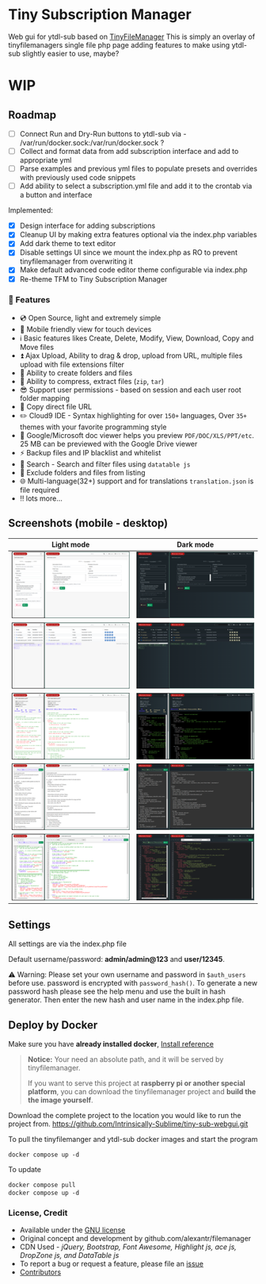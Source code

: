 # Tiny Subscription Manager
Web gui for ytdl-sub based on [TinyFileManager](https://tinyfilemanager.github.io)
This is simply an overlay of tinyfilemanagers single file php page adding features to make using ytdl-sub slightly easier to use, maybe?

# **WIP**
## Roadmap
- [ ] Connect Run and Dry-Run buttons to ytdl-sub via - /var/run/docker.sock:/var/run/docker.sock ?
- [ ] Collect and format data from add subscription interface and add to appropriate yml
- [ ] Parse examples and previous yml files to populate presets and overrides with previously used code snippets
- [ ] Add ability to select a subscription.yml file and add it to the crontab via a button and interface

Implemented:
- [x] Design interface for adding subscriptions
- [x] Cleanup UI by making extra features optional via the index.php variables
- [x] Add dark theme to text editor
- [x] Disable settings UI since we mount the index.php as RO to prevent tinyfilemanager from overwriting it
- [x] Make default advanced code editor theme configurable via index.php
- [x] Re-theme TFM to Tiny Subscription Manager

### :loudspeaker: Features

- :cd: Open Source, light and extremely simple
- :iphone: Mobile friendly view for touch devices
- :information_source: Basic features likes Create, Delete, Modify, View, Download, Copy and Move files
- :arrow_double_up: Ajax Upload, Ability to drag & drop, upload from URL, multiple files upload with file extensions filter
- :file_folder: Ability to create folders and files
- :gift: Ability to compress, extract files (`zip`, `tar`)
- :sunglasses: Support user permissions - based on session and each user root folder mapping
- :floppy_disk: Copy direct file URL
- :pencil2: Cloud9 IDE - Syntax highlighting for over `150+` languages, Over `35+` themes with your favorite programming style
- :page_facing_up: Google/Microsoft doc viewer helps you preview `PDF/DOC/XLS/PPT/etc`. 25 MB can be previewed with the Google Drive viewer
- :zap: Backup files and IP blacklist and whitelist
- :mag_right: Search - Search and filter files using `datatable js`
- :file_folder: Exclude folders and files from listing
- :globe_with_meridians: Multi-language(32+) support and for translations `translation.json` is file required
- :bangbang: lots more...

## Screenshots (mobile - desktop)
Light mode | Dark mode|
--- | ---
![](screenshots/add_sub_light.png) | ![](screenshots/add_sub_dark.png)
![](screenshots/file_browser_light.png) | ![](screenshots/file_browser_dark.png)
![](screenshots/file_viewer_light.png) | ![](screenshots/file_viewer_dark.png)
![](screenshots/basic_file_editor_light.png) | ![](screenshots/basic_file_editor_dark.png)
![](screenshots/ace_file_editor_light.png) | ![](screenshots/ace_file_editor_dark.png)

## Settings
All settings are via the index.php file 

Default username/password: **admin/admin@123** and **user/12345**.

:warning: Warning: Please set your own username and password in `$auth_users` before use. password is encrypted with <code>password_hash()</code>. To generate a new password hash please see the help menu and use the built in hash generator. Then enter the new hash and user name in the index.php file.

## Deploy by Docker

Make sure you have **already installed docker**, [Install reference](https://docs.docker.com/engine/install/)

> **Notice:** Your need an absolute path, and it will be served by tinyfilemanager.
> 
> If you want to serve this project at **raspberry pi or another special platform**, you can download the tinyfilemanager project and **build the the image yourself**.

Download the complete project to the location you would like to run the project from.
https://github.com/Intrinsically-Sublime/tiny-sub-webgui.git

To pull the tinyfilemanger and ytdl-sub docker images and start the program
```
docker compose up -d
```
To update
```
docker compose pull
docker compose up -d
```

### <a name=license></a>License, Credit

- Available under the [GNU license](https://github.com/prasathmani/tinyfilemanager/blob/master/LICENSE)
- Original concept and development by github.com/alexantr/filemanager
- CDN Used - _jQuery, Bootstrap, Font Awesome, Highlight js, ace js, DropZone js, and DataTable js_
- To report a bug or request a feature, please file an [issue](https://github.com/prasathmani/tinyfilemanager/issues)
- [Contributors](https://github.com/prasathmani/tinyfilemanager/wiki/Authors-and-Contributors)
